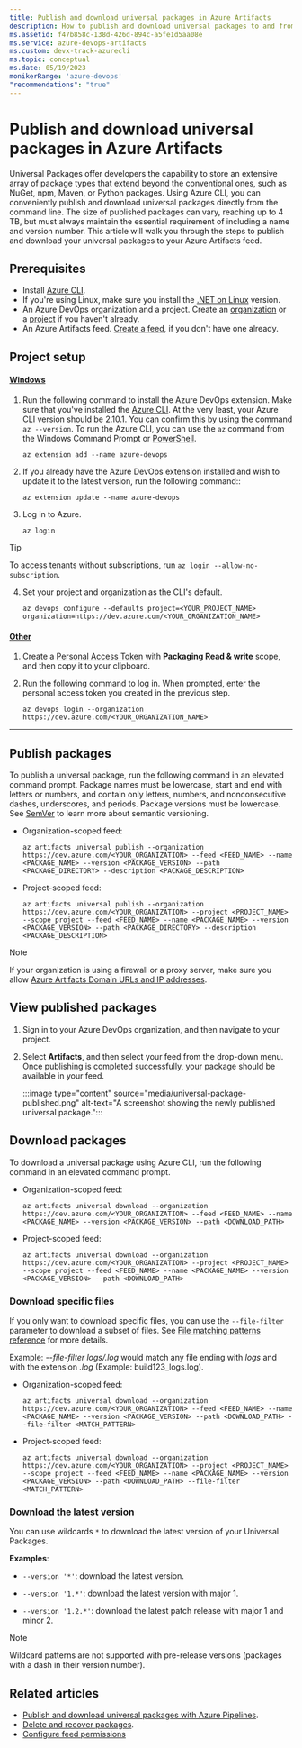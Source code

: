 ```yaml
---
title: Publish and download universal packages in Azure Artifacts
description: How to publish and download universal packages to and from Artifacts feeds.
ms.assetid: f47b858c-138d-426d-894c-a5fe1d5aa08e
ms.service: azure-devops-artifacts
ms.custom: devx-track-azurecli
ms.topic: conceptual
ms.date: 05/19/2023
monikerRange: 'azure-devops'
"recommendations": "true"
---
```


# Publish and download universal packages in Azure Artifacts

Universal Packages offer developers the capability to store an extensive array of package types that extend beyond the conventional ones, such as NuGet, npm, Maven, or Python packages. Using Azure CLI, you can conveniently publish and download universal packages directly from the command line. The size of published packages can vary, reaching up to 4 TB, but must always maintain the essential requirement of including a name and version number. This article will walk you through the steps to publish and download your universal packages to your Azure Artifacts feed.

## Prerequisites

- Install [Azure CLI](/cli/azure/install-azure-cli).
- If you're using Linux, make sure you install the [.NET on Linux](/dotnet/core/linux-prerequisites) version.
- An Azure DevOps organization and a project. Create an [organization](../../organizations/accounts/create-organization.md) or a [project](../..//organizations/projects/create-project.md) if you haven't already.
- An Azure Artifacts feed. [Create a feed](../../artifacts/get-started-nuget.md#create-a-feed), if you don't have one already.

## Project setup

#### [Windows](#tab/Windows/)

1. Run the following command to install the Azure DevOps extension. Make sure that you've installed the [Azure CLI](/cli/azure/install-azure-cli). At the very least, your Azure CLI version should be 2.10.1. You can confirm this by using the command `az --version`. To run the Azure CLI, you can use the `az` command from the Windows Command Prompt or [PowerShell](/powershell/azure/install-azure-powershell).

   ```azurecli
   az extension add --name azure-devops
   ```

2. If you already have the Azure DevOps extension installed and wish to update it to the latest version, run the following command::

   ```azurecli
   az extension update --name azure-devops
   ```

3. Log in to Azure.

    ```azurecli
    az login
    ```

> [!TIP]
> To access tenants without subscriptions, run `az login --allow-no-subscription`.

4. Set your project and organization as the CLI's default.

    ```azurecli
    az devops configure --defaults project=<YOUR_PROJECT_NAME> organization=https://dev.azure.com/<YOUR_ORGANIZATION_NAME> 
    ```

#### [Other](#tab/Other/)

1. Create a [Personal Access Token](../../organizations/accounts/use-personal-access-tokens-to-authenticate.md) with **Packaging Read & write** scope, and then copy it to your clipboard.

1. Run the following command to log in. When prompted, enter the personal access token you created in the previous step.
 
    ```azurecli
    az devops login --organization https://dev.azure.com/<YOUR_ORGANIZATION_NAME> 
    ```
***

## Publish packages

To publish a universal package, run the following command in an elevated command prompt. Package names must be lowercase, start and end with letters or numbers, and contain only letters, numbers, and nonconsecutive dashes, underscores, and periods. Package versions must be lowercase. See [SemVer](https://semver.org/spec/v2.0.0.html) to learn more about semantic versioning.

- Organization-scoped feed:

    ```azurecli
    az artifacts universal publish --organization https://dev.azure.com/<YOUR_ORGANIZATION> --feed <FEED_NAME> --name <PACKAGE_NAME> --version <PACKAGE_VERSION> --path <PACKAGE_DIRECTORY> --description <PACKAGE_DESCRIPTION>
    ```

- Project-scoped feed:

    ```azurecli
    az artifacts universal publish --organization https://dev.azure.com/<YOUR_ORGANIZATION> --project <PROJECT_NAME> --scope project --feed <FEED_NAME> --name <PACKAGE_NAME> --version <PACKAGE_VERSION> --path <PACKAGE_DIRECTORY> --description <PACKAGE_DESCRIPTION>
    ```

> [!NOTE]
> If your organization is using a firewall or a proxy server, make sure you allow [Azure Artifacts Domain URLs and IP addresses](../../organizations/security/allow-list-ip-url.md#azure-artifacts). 

## View published packages

1. Sign in to your Azure DevOps organization, and then navigate to your project.

1. Select **Artifacts**, and then select your feed from the drop-down menu. Once publishing is completed successfully, your package should be available in your feed.

    :::image type="content" source="media/universal-package-published.png" alt-text="A screenshot showing the newly published universal package.":::

## Download packages

To download a universal package using Azure CLI, run the following command in an elevated command prompt.

- Organization-scoped feed:

    ```azurecli
    az artifacts universal download --organization https://dev.azure.com/<YOUR_ORGANIZATION> --feed <FEED_NAME> --name <PACKAGE_NAME> --version <PACKAGE_VERSION> --path <DOWNLOAD_PATH>
    ```

- Project-scoped feed:

    ```azurecli
    az artifacts universal download --organization https://dev.azure.com/<YOUR_ORGANIZATION> --project <PROJECT_NAME> --scope project --feed <FEED_NAME> --name <PACKAGE_NAME> --version <PACKAGE_VERSION> --path <DOWNLOAD_PATH>
    ```

### Download specific files

If you only want to download specific files, you can use the `--file-filter` parameter to download a subset of files. See [File matching patterns reference](../../pipelines/tasks/file-matching-patterns.md) for more details.

Example: *--file-filter *logs/*.log* would match any file ending with *logs* and with the extension *.log* (Example: build123_logs.log). 

- Organization-scoped feed:

    ```azurecli
    az artifacts universal download --organization https://dev.azure.com/<YOUR_ORGANIZATION> --feed <FEED_NAME> --name <PACKAGE_NAME> --version <PACKAGE_VERSION> --path <DOWNLOAD_PATH> --file-filter <MATCH_PATTERN>
    ```
- Project-scoped feed:

    ```azurecli
    az artifacts universal download --organization https://dev.azure.com/<YOUR_ORGANIZATION> --project <PROJECT_NAME> --scope project --feed <FEED_NAME> --name <PACKAGE_NAME> --version <PACKAGE_VERSION> --path <DOWNLOAD_PATH> --file-filter <MATCH_PATTERN>
    ```

### Download the latest version

You can use wildcards `*` to download the latest version of your Universal Packages.

**Examples**:

- `--version '*'`: download the latest version.

- `--version '1.*'`: download the latest version with major 1.

- `--version '1.2.*'`: download the latest patch release with major 1 and minor 2.
  
> [!NOTE]
> Wildcard patterns are not supported with pre-release versions (packages with a dash in their version number).

## Related articles

- [Publish and download universal packages with Azure Pipelines](../../pipelines/artifacts/universal-packages.md).
- [Delete and recover packages](../how-to/delete-and-recover-packages.md).
- [Configure feed permissions](../feeds/feed-permissions.md)
